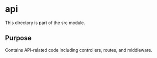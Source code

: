 # api

This directory is part of the src module.

## Purpose

Contains API-related code including controllers, routes, and middleware.
